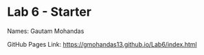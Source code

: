 # Lab 6 - Starter
Names: Gautam Mohandas

GitHub Pages Link: https://gmohandas13.github.io/Lab6/index.html